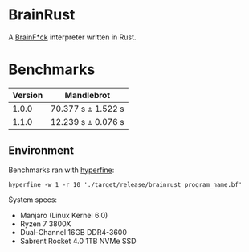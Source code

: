 # BrainRust

A [BrainF\*ck](https://en.wikipedia.org/wiki/Brainfuck) interpreter written in Rust.

# Benchmarks

| Version | Mandlebrot         |
| ------- | ------------------ |
| 1.0.0   | 70.377 s ± 1.522 s |
| 1.1.0   | 12.239 s ± 0.076 s |

## Environment

Benchmarks ran with [hyperfine](https://github.com/sharkdp/hyperfine):

```shell
hyperfine -w 1 -r 10 './target/release/brainrust program_name.bf'
```

System specs:
- Manjaro (Linux Kernel 6.0)
- Ryzen 7 3800X
- Dual-Channel 16GB DDR4-3600
- Sabrent Rocket 4.0 1TB NVMe SSD

